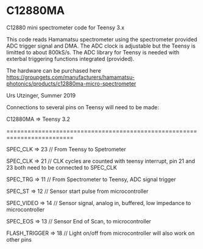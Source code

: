 # C12880MA
C12880 mini spectrometer code for Teensy 3.x

This code reads Hamamatsu spectrometer using the spectrometer provided ADC trigger signal and DMA. 
The ADC clock is adjustable but the Teensy is limitted to about 800kS/s.
The ADC library for Teensy is needed with exterbal triggering functions integrated (provided).

The hardware can be purchased here https://groupgets.com/manufacturers/hamamatsu-photonics/products/c12880ma-micro-spectrometer


Urs Utzinger, Summer 2019

Connections to several pins on Teensy will need to be made:

C12880MA  => Teensy 3.2

=========================================================================

SPEC_CLK => 23 // From Teensy to Spetrometer

SPEC_CLK => 21 // CLK cycles are counted with teensy interrupt, pin 21 and 23 both need to be connected to SPEC_CLK

SPEC_TRG => 11 // From Spectrometer to Teensy, ADC signal trigger

SPEC_ST  => 12 // Sensor start pulse from microcontroller

SPEC_VIDEO => 14 // Sensor signal, analog in, buffered, low impedance to microcontroller

SPEC_EOS  => 13 // Sensor End of Scan, to microcontroller

FLASH_TRIGGER => 18 // Light on/off from microcontroller will also work on other pins
